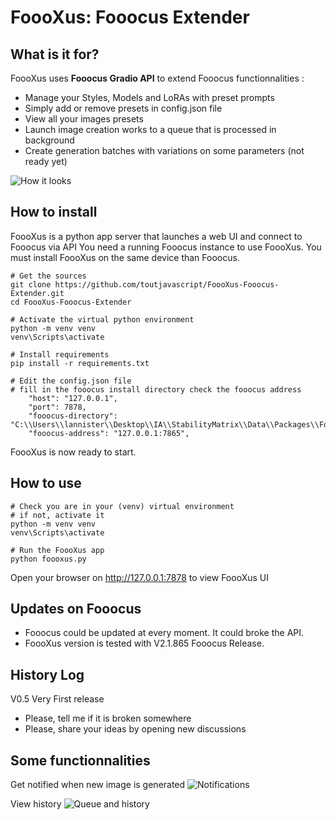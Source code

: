 # FoooXus: Fooocus Extender

## What is it for?
FoooXus uses **Fooocus Gradio API** to extend Fooocus functionnalities :
- Manage your Styles, Models and LoRAs with preset prompts
- Simply add or remove presets in config.json file
- View all your images presets
- Launch image creation works to a queue that is processed in background
- Create generation batches with variations on some parameters (not ready yet)

![How it looks](https://github.com/toutjavascript/FoooXus-Fooocus-Extender/assets/30899600/9629f7d0-a710-4e2d-a698-4290d45f71a7)


## How to install
FoooXus is a python app server that launches a web UI and connect to Fooocus via API
You need a running Fooocus instance to use FoooXus.
You must install FoooXus on the same device than Fooocus.

```
# Get the sources 
git clone https://github.com/toutjavascript/FoooXus-Fooocus-Extender.git
cd FoooXus-Fooocus-Extender

# Activate the virtual python environment
python -m venv venv
venv\Scripts\activate

# Install requirements
pip install -r requirements.txt

# Edit the config.json file  
# fill in the fooocus install directory check the fooocus address
    "host": "127.0.0.1",        
    "port": 7878,
    "fooocus-directory": "C:\\Users\\lannister\\Desktop\\IA\\StabilityMatrix\\Data\\Packages\\Fooocus",
    "fooocus-address": "127.0.0.1:7865",
```
FoooXus is now ready to start.

## How to use
```
# Check you are in your (venv) virtual environment
# if not, activate it
python -m venv venv
venv\Scripts\activate

# Run the FoooXus app
python foooxus.py
```

Open your browser on http://127.0.0.1:7878 to view FoooXus UI

## Updates on Fooocus
- Fooocus could be updated at every moment. It could broke the API.
- FoooXus version is tested with V2.1.865 Fooocus Release.

## History Log
V0.5 Very First release
- Please, tell me if it is broken somewhere
- Please, share your ideas by opening new discussions

## Some functionnalities
Get notified when new image is generated
![Notifications](https://github.com/toutjavascript/FoooXus-Fooocus-Extender/assets/30899600/96146dca-fd97-4729-b7e4-0fd2699580c6)

View history 
![Queue and history](https://github.com/toutjavascript/FoooXus-Fooocus-Extender/assets/30899600/e82f3b8b-db2c-41b4-9f21-29fb315960e5)
